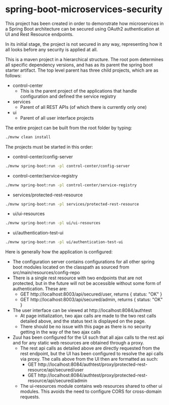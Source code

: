 # spring-boot-microservices-security

This project has been created in order to demonstrate how microservices in a Spring Boot architecture can be 
secured using OAuth2 authentication at UI and Rest Resource endpoints.

In its initial stage, the project is not secured in any way, representing how it all looks before any security is
applied at all.

This is a maven project in a hierarchical structure.  The root pom determines all specific dependency versions, and 
has as its parent the spring boot starter artifact.  The top level parent has three child projects, which are as follows:

- control-center
   * This is the parent project of the applications that handle configuration and defined the service registry
- services
   * Parent of all REST APIs (of which there is currently only one)
- ui 
   * Parent of all user interface projects
   
The entire project can be built from the root folder by typing:

```bash
./mvnw clean install
```

The projects must be started in this order:

- control-center/config-server
```bash
./mvnw spring-boot:run -pl control-center/config-server
```
- control-center/service-registry
```bash
./mvnw spring-boot:run -pl control-center/service-registry
```
- services/protected-rest-resource
```bash
./mvnw spring-boot:run -pl services/protected-rest-resource
```
- ui/ui-resources
```bash
./mvnw spring-boot:run -pl ui/ui-resources
```
- ui/authentication-test-ui
```bash
./mvnw spring-boot:run -pl ui/authentication-test-ui
```

Here is generally how the application is configured:

- The configuration server contains configurations for all other spring boot modules located on the classpath as sourced
from src/main/resources/config-repo
- There is a single rest resource with two endpoints that are not protected, but in the future will not be accessible
without some form of authentication.  These are:
   * GET http://localhost:8003/api/secured/user, returns { status: "OK" }
   * GET http://localhost:8003/api/secured/admin, returns { status: "OK" }
- The user interface can be viewed at http://localhost:8084/authtest
   * At page initialization, two ajax calls are made to the two rest calls detailed above, and the status text is 
   displayed on the page.  
   * There should be no issue with this page as there is no security getting in the way of the two ajax calls
- Zuul has been configured for the UI such that all ajax calls to the rest api and for any static web resources are 
obtained through a proxy.
   * The rest api calls as detailed above are directly requested from the rest endpoint, but the UI has been configured
   to resolve the api calls via proxy.  The calls above from the UI then are formatted as such:
      - GET http://localhost:8084/authtest/proxy/protected-rest-resource/api/secured/user
      - GET http://localhost:8084/authtest/proxy/protected-rest-resource/api/secured/admin
   * The ui-resources module contains web resources shared to other ui modules.  This avoids the need to configure 
   CORS for cross-domain requests.  
   
     
      
         


